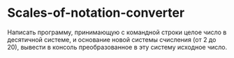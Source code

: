 # Scales-of-notation-converter

Написать программу,  принимающую с командной строки целое число в десятичной системе, и основание новой системы счисления (от 2 до 20), вывести в консоль преобразованное в эту систему исходное число.
